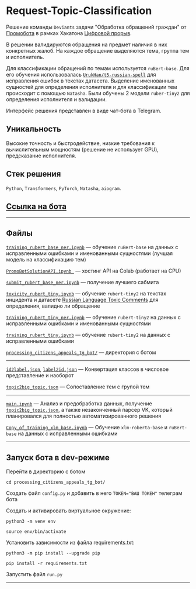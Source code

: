 # Request-Topic-Classification  

Решение команды `Deviаnts` задачи "Обработка обращений граждан" от [Промобота](https://promo-bot.ru/) в рамках Хакатона [Цифровой прорыв](https://hacks-ai.ru).

В решении валидируются обращения на предмет наличия в них конкретных жалоб. На каждое обращение выделяются тема, группа тем и исполнитель.

Для классификации обращений по темам используется `ruBert-base`. Для его обучения использовалась [`UrukHan/t5-russian-spell`](https://huggingface.co/UrukHan/t5-russian-spell) для исправления ошибок в текстах датасета. Выделение именованных сущностей для определения исполнителя и для классификации тем происходит с помощью `Natasha`. Были обучены 2 модели `ruber-tiny2` для определения исполнителя и валидации.

Интерфейс решения представлен в виде чат-бота в Telegram.

## Уникальность
Высокие точность и быстродействие, низкие требования к вычислительным мощностям (решение не использует GPU), предсказание исполнителя.


## Стек решения
`Python`, `Transformers`, `PyTorch`, `Natasha`, `aiogram`.

## [Ссылка на бота](https://t.me/processing_appeals_bot)
---
## Файлы 

[`training_rubert_base_ner.ipynb`](training_rubert_base_ner.ipynb) — обучение `ruBert-base` на данных с исправленными ошибками и именованными сущностями (лучшая модель на классификацию тем)

[`PromoBotSolutionAPI.ipynb `](PromoBotSolutionAPI.ipynb) — хостинг API на Colab (работает на CPU)

[`submit_rubert_base_ner.ipynb`](submit_rubert_base_ner.ipynb) — получение лучшего сабмита

[`toxicity_rubert_tiny.ipynb`](toxicity_rubert_tiny.ipynb) — обучение `rubert-tiny2` на текстах инцидента и датасете [Russian Language Toxic Comments](https://www.kaggle.com/datasets/blackmoon/russian-language-toxic-comments) для определения, валидно ли обращение

[`training_rubert_tiny_ner.ipynb`](training_rubert_tiny_ner.ipynb) — обучение `rubert-tiny2` на данных с исправленными ошибками и именованными сущностями

[`training_rubert_tiny.ipynb`](training_rubert_base_ner.ipynb) — обучение `rubert-tiny2` на данных с исправленными ошибками

[`processing_citizens_appeals_tg_bot/`](processing_citizens_appeals_tg_bot/) — директория с ботом

---
[`id2label.json`](id2label.json), [`label2id.json`](label2id.json) — Конвертация классов в числовое представление и наоборот

[`topic2big_topic.json`](topic2big_topic.json) — Сопоставление тем с групой тем

---
[`main.ipynb`](main.ipynb) — Анализ и предобработка данных, получение [`topic2big_topic.json`](topic2big_topic.json), а также незаконченный парсер VK, который планировался для полностью автоматизированного решения

[`Copy_of_training_xlm_base.ipynb`](Copy_of_training_xlm_base.ipynb) — Обучение `xlm-roberta-base` и `ruBert-base` на данных с исправленными ошибками

---
## Запуск бота в dev-режиме

Перейти в директорию с ботом
```
cd processing_citizens_appeals_tg_bot/
```
Создать файл `config.py` и добавить в него `TOKEN="ВАШ ТОКЕН"` телеграм бота

Cоздать и активировать виртуальное окружение:
```
python3 -m venv env
```
```
source env/bin/activate
```
Установить зависимости из файла requirements.txt:
```
python3 -m pip install --upgrade pip 
```
```
pip install -r requirements.txt
```
Запустить файл `run.py`

---
